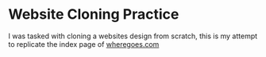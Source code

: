 # Website Cloning Practice
I was tasked with cloning a websites design from scratch, this is my attempt to replicate the index page of [wheregoes.com](https://wheregoes.com)
